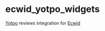 ecwid_yotpo_widgets
===================

<a href="http://www.yotpo.com">Yotpo</a> reviews integration for <a href="http://www.ecwid.com">Ecwid</a>
